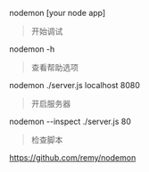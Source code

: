 nodemon [your node app]
> 开始调试

nodemon -h
> 查看帮助选项

nodemon ./server.js localhost 8080
> 开启服务器

nodemon --inspect ./server.js 80
> 检查脚本

https://github.com/remy/nodemon